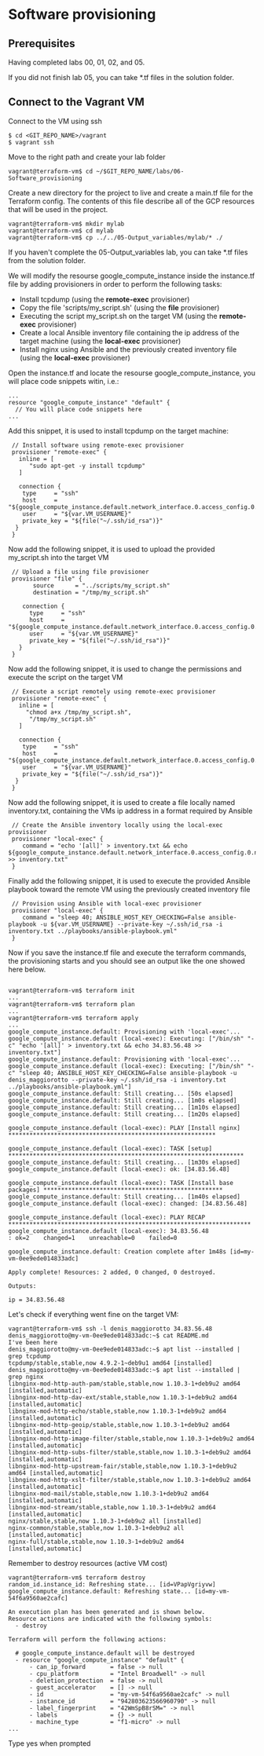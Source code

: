 # Software provisioning

## Prerequisites

Having completed labs 00, 01, 02, and 05. 

If you did not finish lab 05, you can take *.tf files in the solution folder.

## Connect to the Vagrant VM

Connect to the VM using ssh

```
$ cd <GIT_REPO_NAME>/vagrant
$ vagrant ssh
```

Move to the right path and create your lab folder

```
vagrant@terraform-vm$ cd ~/$GIT_REPO_NAME/labs/06-Software_provisioning
```

Create a new directory for the project to live and create a main.tf file for the Terraform config. The contents of this file describe all of the GCP resources that will be used in the project.

```
vagrant@terraform-vm$ mkdir mylab
vagrant@terraform-vm$ cd mylab
vagrant@terraform-vm$ cp ../../05-Output_variables/mylab/* ./
```

If you haven't complete the 05-Output_variables lab, you can take *.tf files from the solution folder.

We will modify the resourse google_compute_instance inside the instance.tf file by adding provisioners in order to perform the following tasks:

- Install tcpdump (using the **remote-exec** provisioner)
- Copy the file 'scripts/my_script.sh' (using the **file** provisioner)
- Executing the script my_script.sh on the target VM (using the **remote-exec** provisioner)
- Create a local Ansible inventory file containing the ip address of the target machine (using the **local-exec** provisioner)
- Install nginx using Ansible and the previously created inventory file (using the **local-exec** provisioner)

Open the instance.tf and locate the resourse google_compute_instance, you will place code snippets witin, i.e.:

```
...
resource "google_compute_instance" "default" {
  // You will place code snippets here
...
```

Add this snippet, it is used to install tcpdump on the target machine:

```
 // Install software using remote-exec provisioner
 provisioner "remote-exec" {
   inline = [
      "sudo apt-get -y install tcpdump"
   ]

   connection {
    type     = "ssh"
    host     = "${google_compute_instance.default.network_interface.0.access_config.0.nat_ip}"
    user     = "${var.VM_USERNAME}"
    private_key = "${file("~/.ssh/id_rsa")}"
  }
 }
```

Now add the following snippet, it is used to upload the provided my_script.sh into the target VM

```
 // Upload a file using file provisioner
 provisioner "file" {
       source      = "../scripts/my_script.sh"
       destination = "/tmp/my_script.sh"

    connection {
      type     = "ssh"
      host     = "${google_compute_instance.default.network_interface.0.access_config.0.nat_ip}"
      user     = "${var.VM_USERNAME}"
      private_key = "${file("~/.ssh/id_rsa")}"
   }
 }
```
Now add the following snippet, it is used to change the permissions and execute the script on the target VM

```
 // Execute a script remotely using remote-exec provisioner
 provisioner "remote-exec" {
   inline = [
     "chmod a+x /tmp/my_script.sh",
      "/tmp/my_script.sh"
   ]

   connection {
    type     = "ssh"
    host     = "${google_compute_instance.default.network_interface.0.access_config.0.nat_ip}"
    user     = "${var.VM_USERNAME}"
    private_key = "${file("~/.ssh/id_rsa")}"
  }
 }
```

Now add the following snippet, it is used to create a file locally named inventory.txt, containing the VMs ip address in a format required by Ansible 

```
 // Create the Ansible inventory locally using the local-exec provisioner 
 provisioner "local-exec" {
    command = "echo '[all]' > inventory.txt && echo ${google_compute_instance.default.network_interface.0.access_config.0.nat_ip} >> inventory.txt"
 }
```

Finally add the following snippet, it is used to execute the provided Ansible playbook toward the remote VM using the previously created inventory file

```
 // Provision using Ansible with local-exec provisioner
 provisioner "local-exec" {
    command = "sleep 40; ANSIBLE_HOST_KEY_CHECKING=False ansible-playbook -u ${var.VM_USERNAME} --private-key ~/.ssh/id_rsa -i inventory.txt ../playbooks/ansible-playbook.yml" 
 }
```

Now if you save the instance.tf file and execute the terraform commands, the provisioning starts and you should see an output like the one showed here below.

```

vagrant@terraform-vm$ terraform init
...
vagrant@terraform-vm$ terraform plan
... 
vagrant@terraform-vm$ terraform apply
...
google_compute_instance.default: Provisioning with 'local-exec'...
google_compute_instance.default (local-exec): Executing: ["/bin/sh" "-c" "echo '[all]' > inventory.txt && echo 34.83.56.48 >> inventory.txt"]
google_compute_instance.default: Provisioning with 'local-exec'...
google_compute_instance.default (local-exec): Executing: ["/bin/sh" "-c" "sleep 40; ANSIBLE_HOST_KEY_CHECKING=False ansible-playbook -u denis_maggiorotto --private-key ~/.ssh/id_rsa -i inventory.txt ../playbooks/ansible-playbook.yml"]
google_compute_instance.default: Still creating... [50s elapsed]
google_compute_instance.default: Still creating... [1m0s elapsed]
google_compute_instance.default: Still creating... [1m10s elapsed]
google_compute_instance.default: Still creating... [1m20s elapsed]

google_compute_instance.default (local-exec): PLAY [Install nginx] ***********************************************************

google_compute_instance.default (local-exec): TASK [setup] *******************************************************************
google_compute_instance.default: Still creating... [1m30s elapsed]
google_compute_instance.default (local-exec): ok: [34.83.56.48]

google_compute_instance.default (local-exec): TASK [Install base packages] ***************************************************
google_compute_instance.default: Still creating... [1m40s elapsed]
google_compute_instance.default (local-exec): changed: [34.83.56.48]

google_compute_instance.default (local-exec): PLAY RECAP *********************************************************************
google_compute_instance.default (local-exec): 34.83.56.48                : ok=2    changed=1    unreachable=0    failed=0

google_compute_instance.default: Creation complete after 1m48s [id=my-vm-0ee9ede014833adc]

Apply complete! Resources: 2 added, 0 changed, 0 destroyed.

Outputs:

ip = 34.83.56.48
```

Let's check if everything went fine on the target VM:

```
vagrant@terraform-vm$ ssh -l denis_maggiorotto 34.83.56.48
denis_maggiorotto@my-vm-0ee9ede014833adc:~$ cat README.md 
I've been here
denis_maggiorotto@my-vm-0ee9ede014833adc:~$ apt list --installed | grep tcpdump
tcpdump/stable,stable,now 4.9.2-1~deb9u1 amd64 [installed]
denis_maggiorotto@my-vm-0ee9ede014833adc:~$ apt list --installed | grep nginx
libnginx-mod-http-auth-pam/stable,stable,now 1.10.3-1+deb9u2 amd64 [installed,automatic]
libnginx-mod-http-dav-ext/stable,stable,now 1.10.3-1+deb9u2 amd64 [installed,automatic]
libnginx-mod-http-echo/stable,stable,now 1.10.3-1+deb9u2 amd64 [installed,automatic]
libnginx-mod-http-geoip/stable,stable,now 1.10.3-1+deb9u2 amd64 [installed,automatic]
libnginx-mod-http-image-filter/stable,stable,now 1.10.3-1+deb9u2 amd64 [installed,automatic]
libnginx-mod-http-subs-filter/stable,stable,now 1.10.3-1+deb9u2 amd64 [installed,automatic]
libnginx-mod-http-upstream-fair/stable,stable,now 1.10.3-1+deb9u2 amd64 [installed,automatic]
libnginx-mod-http-xslt-filter/stable,stable,now 1.10.3-1+deb9u2 amd64 [installed,automatic]
libnginx-mod-mail/stable,stable,now 1.10.3-1+deb9u2 amd64 [installed,automatic]
libnginx-mod-stream/stable,stable,now 1.10.3-1+deb9u2 amd64 [installed,automatic]
nginx/stable,stable,now 1.10.3-1+deb9u2 all [installed]
nginx-common/stable,stable,now 1.10.3-1+deb9u2 all [installed,automatic]
nginx-full/stable,stable,now 1.10.3-1+deb9u2 amd64 [installed,automatic]
```




Remember to destroy resources (active VM cost)

```
vagrant@terraform-vm$ terraform destroy
random_id.instance_id: Refreshing state... [id=VPapVgriyvw]
google_compute_instance.default: Refreshing state... [id=my-vm-54f6a9560ae2cafc]

An execution plan has been generated and is shown below.
Resource actions are indicated with the following symbols:
  - destroy

Terraform will perform the following actions:

  # google_compute_instance.default will be destroyed
  - resource "google_compute_instance" "default" {
      - can_ip_forward       = false -> null
      - cpu_platform         = "Intel Broadwell" -> null
      - deletion_protection  = false -> null
      - guest_accelerator    = [] -> null
      - id                   = "my-vm-54f6a9560ae2cafc" -> null
      - instance_id          = "942803623566960790" -> null
      - label_fingerprint    = "42WmSpB8rSM=" -> null
      - labels               = {} -> null
      - machine_type         = "f1-micro" -> null
...
```
Type yes when prompted



